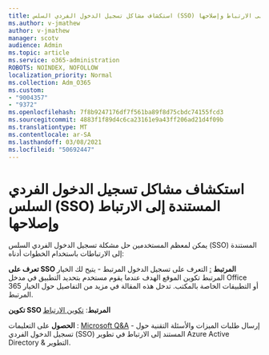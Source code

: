 ```yaml
---
title: استكشاف مشاكل تسجيل الدخول الفردي السلس (SSO) المستندة إلى الارتباط وإصلاحها
ms.author: v-jmathew
author: v-jmathew
manager: scotv
audience: Admin
ms.topic: article
ms.service: o365-administration
ROBOTS: NOINDEX, NOFOLLOW
localization_priority: Normal
ms.collection: Adm_O365
ms.custom:
- "9004357"
- "9372"
ms.openlocfilehash: 7f8b9247176df7f561ba89f8d75cbdc74155fcd3
ms.sourcegitcommit: 4883f1f89d4c6ca23161e9a43ff206ad21d4f09b
ms.translationtype: MT
ms.contentlocale: ar-SA
ms.lasthandoff: 03/08/2021
ms.locfileid: "50692447"
---
```

# <a name="troubleshoot-link-based-seamless-single-sign-on-sso-issues"></a>استكشاف مشاكل تسجيل الدخول الفردي السلس (SSO) المستندة إلى الارتباط وإصلاحها

يمكن لمعظم المستخدمين حل مشكلة تسجيل الدخول الفردي السلس (SSO) المستندة إلى الارتباطات باستخدام الخطوات أدناه:

**تعرف على SSO المرتبط** [:](https://docs.microsoft.com/azure/active-directory/manage-apps/configure-linked-sign-on) التعرف على تسجيل الدخول المرتبط - يتيح لك الخيار المرتبط تكوين الموقع الهدف عندما يقوم مستخدم بتحديد التطبيق في مدخل Office 365 أو التطبيقات الخاصة بالمكتب. تدخل هذه المقالة في مزيد من التفاصيل حول الخيار المرتبط.

**تكوين SSO المرتبط**: [تكوين الارتباط](https://docs.microsoft.com/azure/active-directory/manage-apps/configure-linked-sign-on#configure-link)

**الحصول** على التعليمات : [Microsoft Q&A](https://docs.microsoft.com/answers/topics/azure-ad-single-sign-on.html) - إرسال طلبات الميزات والأسئلة التقنية حول تسجيل الدخول الفردي (SSO) المستند إلى الارتباط في تطوير Azure Active Directory & التطوير.

